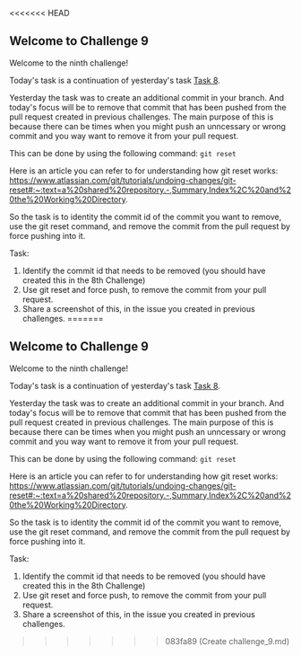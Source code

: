 <<<<<<< HEAD
## Welcome to Challenge 9

Welcome to the ninth challenge! 

Today's task is a continuation of yesterday's task [Task 8](https://github.com/scaleracademy/scaler-september-open-source-challenge/blob/main/Challenges/challenge_8.md?plain=1).

Yesterday the task was to create an additional commit in your branch. And today's focus will be to remove that commit that has been pushed from the pull request created in previous challenges. The main purpose of this is because there can be times when you might push an unncessary or wrong commit and you way want to remove it from your pull request. 

This can be done by using the following command: ``git reset``

Here is an article you can refer to for understanding how git reset works: https://www.atlassian.com/git/tutorials/undoing-changes/git-reset#:~:text=a%20shared%20repository.-,Summary,Index%2C%20and%20the%20Working%20Directory.

So the task is to identity the commit id of the commit you want to remove, use the git reset command, and remove the commit from the pull request by force pushing into it. 


Task: 
1. Identify the commit id that needs to be removed (you should have created this in the 8th Challenge)
2. Use git reset and force push, to remove the commit from your pull request. 
3. Share a screenshot of this, in the issue you created in previous challenges. 
=======
## Welcome to Challenge 9

Welcome to the ninth challenge! 

Today's task is a continuation of yesterday's task [Task 8](https://github.com/scaleracademy/scaler-september-open-source-challenge/blob/main/Challenges/challenge_8.md?plain=1).

Yesterday the task was to create an additional commit in your branch. And today's focus will be to remove that commit that has been pushed from the pull request created in previous challenges. The main purpose of this is because there can be times when you might push an unncessary or wrong commit and you way want to remove it from your pull request. 

This can be done by using the following command: ``git reset``

Here is an article you can refer to for understanding how git reset works: https://www.atlassian.com/git/tutorials/undoing-changes/git-reset#:~:text=a%20shared%20repository.-,Summary,Index%2C%20and%20the%20Working%20Directory.

So the task is to identity the commit id of the commit you want to remove, use the git reset command, and remove the commit from the pull request by force pushing into it. 


Task: 
1. Identify the commit id that needs to be removed (you should have created this in the 8th Challenge)
2. Use git reset and force push, to remove the commit from your pull request. 
3. Share a screenshot of this, in the issue you created in previous challenges. 
>>>>>>> 083fa89 (Create challenge_9.md)
